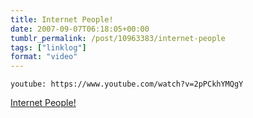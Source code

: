 ```yaml
---
title: Internet People!
date: 2007-09-07T06:18:05+00:00
tumblr_permalink: /post/10963383/internet-people
tags: ["linklog"]
format: "video"
---
```


`youtube: https://www.youtube.com/watch?v=2pPCkhYMQgY`

[Internet People!][1]

[1]: http://www.internetpeople.tv/
